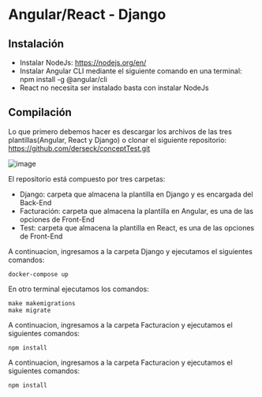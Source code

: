 # Angular/React - Django

## Instalación

- Instalar NodeJs: https://nodejs.org/en/
- Instalar Angular CLI mediante el siguiente comando en una terminal: npm install -g @angular/cli
- React no necesita ser instalado basta con instalar NodeJs

## Compilación

Lo que primero debemos hacer es descargar los archivos de las tres plantillas(Angular, React y Django) o clonar el siguiente repositorio: https://github.com/derseck/conceptTest.git

![image](https://user-images.githubusercontent.com/17151902/202359430-c82bff54-45b8-4242-aa4a-0eaac85b1285.png)

El repositorio está compuesto por tres carpetas:

- Django: carpeta que almacena la plantilla en Django y es encargada del Back-End
- Facturación: carpeta que almacena la plantilla en Angular, es una de las opciones de Front-End
- Test: carpeta que almacena la plantilla en React, es una de las opciones de Front-End

A continuacion, ingresamos a la carpeta Django y ejecutamos el siguientes comandos:

```
docker-compose up
```

En otro terminal ejecutamos los comandos:

```
make makemigrations
make migrate
```

A continuacion, ingresamos a la carpeta Facturacion y ejecutamos el siguientes comandos:

```
npm install
```

A continuacion, ingresamos a la carpeta Facturacion y ejecutamos el siguientes comandos:

```
npm install
```
